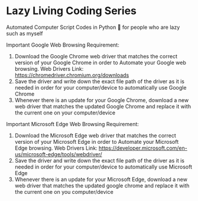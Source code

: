 # Lazy Living Coding Series
Automated Computer Script Codes in Python 🐍 for people who are lazy such as myself

Important Google Web Browsing Requirement:
  1) Download the Google Chrome web driver that matches the correct version of your Google Chrome in order to Automate your Google web browsing. Web Drivers Link: https://chromedriver.chromium.org/downloads
  2) Save the driver and write down the exact file path of the driver as it is needed in order for your computer/device to automatically use Google Chrome
  3) Whenever there is an update for your Google Chrome, download a new web driver that matches the updated Google Chrome and replace it with the current one on your computer/device

Important Microsoft Edge Web Browsing Requirement:
  1) Download the Microsoft Edge web driver that matches the correct version of your Microsoft Edge in order to Automate your Microsoft Edge browsing. Web Drivers Link: https://developer.microsoft.com/en-us/microsoft-edge/tools/webdriver/
  2) Save the driver and write down the exact file path of the driver as it is needed in order for your computer/device to automatically use Microsoft Edge
  3) Whenever there is an update for your Microsoft Edge, download a new web driver that matches the updated google chrome and replace it with the current one on you computer/device
